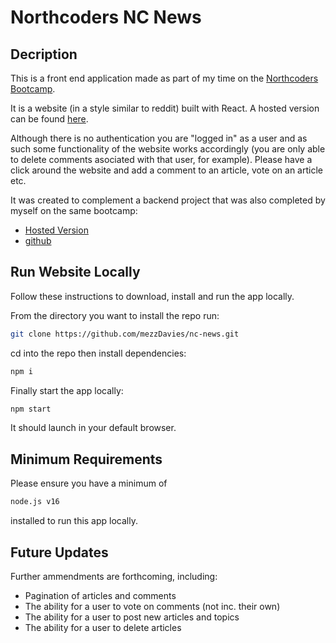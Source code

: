 # Northcoders NC News

## Decription

This is a front end application made as part of my time on the [Northcoders Bootcamp](https://northcoders.com).

It is a website (in a style similar to reddit) built with React. A hosted version can be found [here](https://nc-news-mezz-davies.netlify.app).

Although there is no authentication you are "logged in" as a user and as such some functionality of the website works accordingly (you are only able to delete comments asociated with that user, for example). Please have a click around the website and add a comment to an article, vote on an article etc.

It was created to complement a backend project that was also completed by myself on the same bootcamp:

- [Hosted Version](https://nc-news-mezz-davies.herokuapp.com/api/)
- [github](https://github.com/mezzDavies/northcoders-be-project)

## Run Website Locally

Follow these instructions to download, install and run the app locally.

From the directory you want to install the repo run:

```bash
git clone https://github.com/mezzDavies/nc-news.git
```

cd into the repo then install dependencies:

```bash
npm i
```

Finally start the app locally:

```bash
npm start
```

It should launch in your default browser.

## Minimum Requirements

Please ensure you have a minimum of

```bash
node.js v16
```

installed to run this app locally.

## Future Updates

Further ammendments are forthcoming, including:

- Pagination of articles and comments
- The ability for a user to vote on comments (not inc. their own)
- The ability for a user to post new articles and topics
- The ability for a user to delete articles
